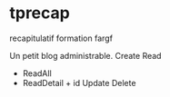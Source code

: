 # tprecap
recapitulatif formation fargf

Un petit blog administrable.
Create 
Read 
- ReadAll
- ReadDetail + id
Update
Delete